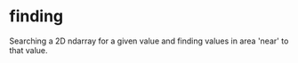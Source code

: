 # finding
Searching a 2D ndarray for a given value and finding values in area 'near' to that value.
